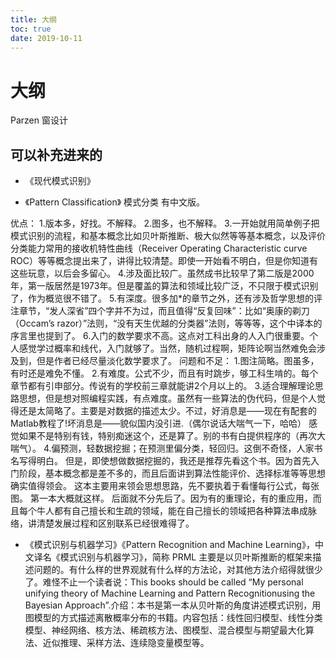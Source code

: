 ```yaml
---
title: 大纲
toc: true
date: 2019-10-11
---
```

# 大纲

Parzen 窗设计



## 可以补充进来的


- 《现代模式识别》

- 《Pattern Classification》 模式分类 有中文版。

优点：
1.版本多，好找。不解释。
2.图多，也不解释。
3.一开始就用简单例子把模式识别的流程，和基本概念比如贝叶斯推断、极大似然等等基本概念，以及评价分类能力常用的接收机特性曲线（Receiver Operating Characteristic curve ROC）等等概念提出来了，讲得比较清楚。即使一开始看不明白，但是你知道有这些玩意，以后会多留心。
4.涉及面比较广。虽然成书比较早了第二版是2000年，第一版居然是1973年。但是覆盖的算法和领域比较广泛，不只限于模式识别了，作为概览很不错了。
5.有深度。很多加*的章节之外，还有涉及哲学思想的评注章节，“发人深省”四个字并不为过，而且值得“反复回味”：比如“奥康的剃刀（Occam’s razor）”法则，“没有天生优越的分类器”法则，等等等，这个中译本的序言里也提到了。
6.入门的数学要求不高。这点对工科出身的人入门很重要。个人感觉学过概率和线代，入门就够了。当然，随机过程啊，矩阵论啊当然难免会涉及到，但是作者已经尽量淡化数学要求了。
问题和不足：
1.图注简略。图虽多，有时还是难免不懂。
2.有难度。公式不少，而且有时跳步，够工科生啃的。每个章节都有引申部分。传说有的学校前三章就能讲2个月以上的。
3.适合理解理论思路思想，但是想对照编程实践，有点难度。虽然有一些算法的伪代码，但是个人觉得还是太简略了。主要是对数据的描述太少。不过，好消息是——现在有配套的Matlab教程了!坏消息是——貌似国内没引进.（偶尔说话大喘气一下，哈哈）
感觉如果不是特别有钱，特别痴迷这个，还是算了。别的书有白提供程序的（再次大喘气）。
4.偏预测，轻数据挖掘；在预测里偏分类，轻回归。这倒不奇怪，人家书名写得明白。
但是，即使想做数据挖掘的，我还是推荐先看这个书。因为首先入门阶段，基本概念都是差不多的，而且后面讲到算法性能评价、选择标准等等思想确实值得领会。
这本主要用来领会思想思路，先不要执着于看懂每行公式，每张图。
第一本大概就这样。
后面就不分先后了。因为有的重理论，有的重应用，而且每个牛人都有自己擅长和生疏的领域，能在自己擅长的领域把各种算法串成脉络，讲清楚发展过程和区别联系已经很难得了。



- 《模式识别与机器学习》《Pattern Recognition and Machine Learning》，中文译名《模式识别与机器学习》，简称 PRML 主要是以贝叶斯推断的框架来描述问题的。有什么样的世界观就有什么样的方法论，对其他方法介绍得就很少了。难怪不止一个读者说：This books should be called “My personal unifying theory of Machine Learning and Pattern Recognitionusing the Bayesian Approach”.介绍：本书是第一本从贝叶斯的角度讲述模式识别，用图模型的方式描述离散概率分布的书籍。内容包括：线性回归模型、线性分类模型、神经网络、核方法、稀疏核方法、图模型、混合模型与期望最大化算法、近似推理、采样方法、连续隐变量模型等。

